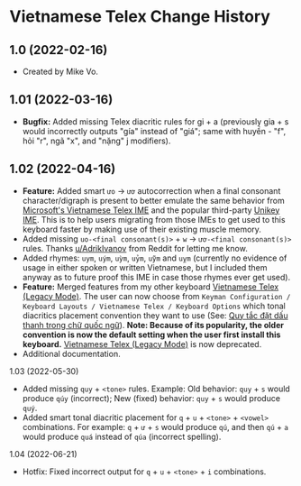 Vietnamese Telex Change History
====================

1.0 (2022-02-16)
----------------
* Created by Mike Vo.

1.01 (2022-03-16)
----------------
* **Bugfix:** Added missing Telex diacritic rules for gi + a (previously gia + s would incorrectly outputs "gía" instead of "giá"; same with huyền - "f", hỏi "r", ngã "x", and "nặng" j modifiers).

1.02 (2022-04-16)
----------------
* **Feature:** Added smart `ưo` → `ươ` autocorrection when a final consonant character/digraph is present to better emulate the same behavior from [Microsoft's Vietnamese Telex IME](https://support.microsoft.com/vi-vn/windows/cách-cài-đặt-và-sử-dụng-bàn-phím-tiếng-việt-telex-và-number-key-based-968ba67e-0e19-f004-dc5a-abcacef5048b) and the popular third-party [Unikey IME](https://www.unikey.org). This is to help users migrating from those IMEs to get used to this keyboard faster by making use of their existing muscle memory.
* Added missing `uo-<final consonant(s)>` + `w` → `ươ-<final consonant(s)>` rules. Thanks [u/AdrikIvanov](https://www.reddit.com/user/AdrikIvanov/) from Reddit for letting me know.
* Added rhymes: `uym`, `uým`, `uỳm`, `uỷm`, `uỹm` and `uỵm` (currently no evidence of usage in either spoken or written Vietnamese, but I included them anyway as to future proof this IME in case those rhymes ever get used).
* **Feature:** Merged features from my other keyboard [Vietnamese Telex (Legacy Mode)](https://keyman.com/keyboards/vietnamese_telex_legacy). The user can now choose from `Keyman Configuration / Keyboard Layouts / Vietnamese Telex / Keyboard Options` which tonal diacritics placement convention they want to use (See: [Quy tắc đặt dấu thanh trong chữ quốc ngữ](https://vi.wikipedia.org/wiki/Quy_tắc_đặt_dấu_thanh_trong_chữ_quốc_ngữ)). **Note: Because of its popularity, the older convention is now the default setting when the user first install this keyboard.** [Vietnamese Telex (Legacy Mode)](https://keyman.com/keyboards/vietnamese_telex_legacy) is now deprecated.
* Additional documentation.

1.03 (2022-05-30)
* Added missing `quy` + `<tone>` rules. Example: Old behavior: `quy` + `s` would produce `qúy` (incorrect); New (fixed) behavior: `quy` + `s` would produce `quý`.
* Added smart tonal diacritic placement for `q` + `u` + `<tone>` + `<vowel>` combinations. For example: `q` + `ư` + `s` would produce `qú`, and then `qú` + `a` would produce `quá` instead of `qúa` (incorrect spelling).

1.04 (2022-06-21)
* Hotfix: Fixed incorrect output for `q` + `u` + `<tone>` + `i` combinations.
